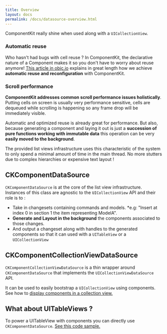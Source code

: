 ```yaml
---
title: Overview
layout: docs
permalink: /docs/datasource-overview.html
---
```


ComponentKit really shine when used along with a `UICollectionView`.

### Automatic reuse

Who hasn't had bugs with cell reuse ? In ComponentKit, the declarative nature of a Component makes it so you don't have to worry about reuse anymore! [This article in objc.io](http://www.objc.io/issue-22/facebook.html) explains in great length how we achieve **automatic reuse and reconfiguration** with ComponentKit.

### Scroll performance

**ComponentKit addresses common scroll performance issues holistically**. Putting cells on screen is usually very performance sensitive, cells are dequeued while scrolling is  happening so any frame drop will be immediately visible.

Automatic and optimized reuse is already great for performance. But also, because generating a component and laying it out is just a **succession of pure functions working with immutable data** this operation can be very **easily moved to the background**.

The provided list views infrastructure uses this characteristic of the system to only spend a minimal amount of time in the main thread. No more stutters due to complex hierarchies or expensive text layout !

## CKComponentDataSource

`CKComponentDataSource` is at the core of the list view infrastructure. Instances of this class are agnostic to the `UICollectionView` API and their role is to :

- Take in changesets containing commands and models.
*e.g: "Insert at index 0 in section 1 the item representing ModelA".
- **Generate and Layout in the background** the components associated to those changes.
- And output a changeset along with handles to the generated components so that it can used with a `UITableView` or a `UICollectionView`

## CKComponentCollectionViewDataSource

`CKComponentCollectionViewDataSource` is a thin wrapper around `CKComponentDataSource` that implements the `UICollectionViewDataSource` API.

It can be used to easily bootstrap a `UICollectionView` using components. See how to [display components in a collection view.](datasource-basics.html)

## What about UITableViews ?

To power a UITableView with components you can directly use `CKComponentDataSource`. [See this code sample.](datasource-dive-deeper.html\#example-use-it-in-your-viewcontroller-to-power-a-uitableview)
